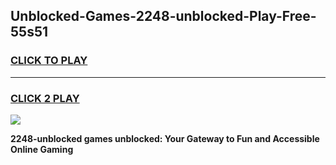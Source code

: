 
## Unblocked-Games-2248-unblocked-Play-Free-55s51
<h3>
<a href="https://premium76.site?title=2248-unblocked&ref=18A1">CLICK TO PLAY</a></h3>
<hr>

<h3>
<a href="https://premium76.site?title=2248-unblocked&ref=18A1">CLICK 2 PLAY</a>
  
</h3>

<a href="https://premium76.site?title=2248-unblocked&ref=18A1"><img src="https://clearcache.store/games.png"></a>


**2248-unblocked games unblocked: Your Gateway to Fun and Accessible Online Gaming**
